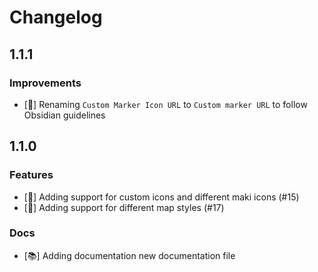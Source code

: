# Changelog

## 1.1.1

### Improvements

-   [💎] Renaming `Custom Marker Icon URL` to `Custom marker URL` to follow Obsidian guidelines

## 1.1.0

### Features

-   [🚀] Adding support for custom icons and different maki icons (#15)
-   [🚀] Adding support for different map styles (#17)

### Docs

-   [📚] Adding documentation new documentation file
